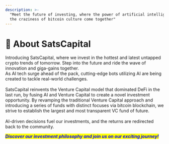 ```yaml
---
description: >-
  "Meet the future of investing, where the power of artificial intelligence &
  the craziness of bitcoin culture come together"
---
```


# 🤖 About SatsCapital

Introducing SatsCapital, where we invest in the hottest and latest untapped crypto trends of tomorrow. Step into the future and ride the wave of innovation and giga-gains together.\
As AI tech surge ahead of the pack, cutting-edge bots utilizing AI are being created to tackle real-world challenges. \
\
SatsCapital reinvents the Venture Capital model that dominated DeFi in the last run, by fusing AI and Venture Capital to create a novel investment opportunity. By revamping the traditional Venture Capital approach and introducing a series of funds with distinct focuses via bitcoin blockchain, we strive to establish the largest and most transparent VC fund of future.\
\
AI-driven decisions fuel our investments, and the returns are redirected back to the community.

_<mark style="color:blue;">**Discover our investment philosophy and join us on our exciting journey!**</mark>_

